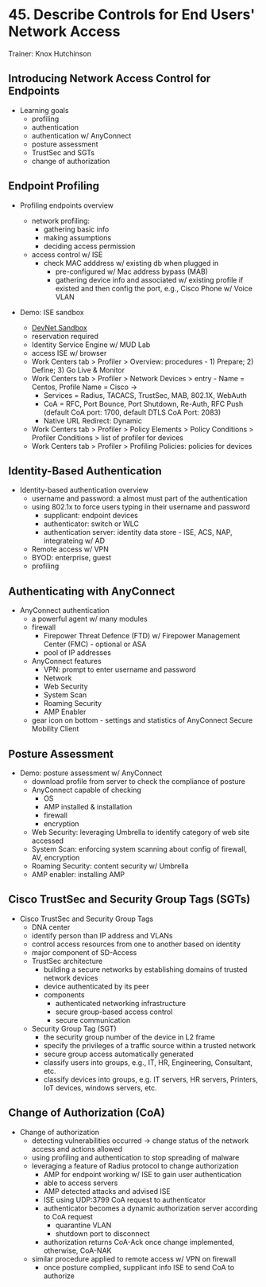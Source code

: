 # 45. Describe Controls for End Users' Network Access

Trainer: Knox Hutchinson


## Introducing Network Access Control for Endpoints

- Learning goals
  - profiling
  - authentication
  - authentication w/ AnyConnect
  - posture assessment
  - TrustSec and SGTs
  - change of authorization


## Endpoint Profiling

- Profiling endpoints overview
  - network profiling:
    - gathering basic info 
    - making assumptions
    - deciding access permission
  - access control w/ ISE
    - check MAC adddress w/ existing db when plugged in
      - pre-configured w/ Mac address bypass (MAB)
      - gathering device info and associated w/ existing profile if existed and then config the port, e.g., Cisco Phone w/ Voice VLAN
  

- Demo: ISE sandbox
  - [DevNet Sandbox](https://developer.cisco.com/sandbox.html)
  - reservation required
  - Identity Service Engine w/ MUD Lab
  - access ISE w/ browser
  - Work Centers tab > Profiler > Overview: procedures - 1) Prepare; 2) Define; 3) Go Live & Monitor
  - Work Centers tab > Profiler > Network Devices > entry - Name = Centos, Profile Name = Cisco ->
    - Services = Radius, TACACS, TrustSec, MAB, 802.1X, WebAuth
    - CoA = RFC, Port Bounce, Port Shutdown, Re-Auth, RFC Push (default CoA port: 1700, default DTLS CoA Port: 2083)
    - Native URL Redirect: Dynamic
  - Work Centers tab > Profiler > Policy Elements > Policy Conditions > Profiler Conditions > list of profiler for devices
  - Work Centers tab > Profiler > Profiling Policies: policies for devices


## Identity-Based Authentication

- Identity-based authentication overview
  - username and password: a almost must part of the authentication
  - using 802.1x to force users typing in their username and password
    - supplicant: endpoint devices
    - authenticator: switch or WLC
    - authentication server: identity data store - ISE, ACS, NAP, integrateing w/ AD
  - Remote access w/ VPN
  - BYOD: enterprise, guest
  - profiling


## Authenticating with AnyConnect

- AnyConnect authentication
  - a powerful agent w/ many modules
  - firewall
    - Firepower Threat Defence (FTD) w/ Firepower Management Center (FMC) - optional or ASA
    - pool of IP addresses
  - AnyConnect features
    - VPN: prompt to enter username and password
    - Network
    - Web Security
    - System Scan
    - Roaming Security
    - AMP Enabler
  - gear icon on bottom - settings and statistics of AnyConnect Secure Mobility Client


## Posture Assessment

- Demo: posture assessment w/ AnyConnect
  - download profile from server to check the compliance of posture
  - AnyConnect capable of checking
    - OS
    - AMP installed & installation
    - firewall
    - encryption
  - Web Security: leveraging Umbrella to identify category of web site accessed
  - System Scan: enforcing system scanning about config of firewall, AV, encryption
  - Roaming Security: content security w/ Umbrella
  - AMP enabler: installing AMP


## Cisco TrustSec and Security Group Tags (SGTs)

- Cisco TrustSec and Security Group Tags
  - DNA center
  - identify person than IP address and VLANs
  - control access resources from one to another based on identity
  - major component of SD-Access
  - TrustSec architecture
    - building a secure networks by establishing domains of trusted network devices
    - device authenticated by its peer
    - components
      - authenticated networking infrastructure
      - secure group-based access control
      - secure communication
  - Security Group Tag (SGT)
    - the security group number of the device in L2 frame
    - specify the privileges of a traffic source within a trusted network
    - secure group access automatically generated
    - classify users into groups, e.g., IT, HR, Engineering, Consultant, etc.
    - classify devices into groups, e.g. IT servers, HR servers, Printers, IoT devices, windows servers, etc.


## Change of Authorization (CoA)

- Change of authorization
  - detecting vulnerabilities occurred $\to$ change status of the network access and actions allowed
  - using profiling and authentication to stop spreading of malware
  - leveraging a feature of Radius protocol to change authorization
    - AMP for endpoint working w/ ISE to gain user authentication
    - able to access servers
    - AMP detected attacks and advised ISE
    - ISE using UDP:3799 CoA request to authenticator
    - authenticator becomes a dynamic authorization server according to CoA request
      - quarantine VLAN
      - shutdown port to disconnect
    - authorization returns CoA-Ack once change implemented, otherwise, CoA-NAK
  - similar procedure applied to remote access w/ VPN on firewall
    - once posture complied, supplicant info ISE to send CoA to authorize



